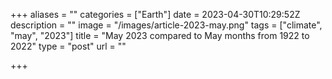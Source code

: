 +++
aliases = ""
categories = ["Earth"]
date = 2023-04-30T10:29:52Z
description = ""
image = "/images/article-2023-may.png"
tags = ["climate", "may", "2023"]
title = "May 2023 compared to May months from 1922 to 2022"
type = "post"
url = ""

+++

